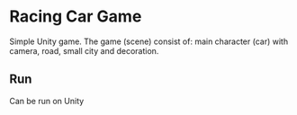 # Racing Car Game
Simple Unity game. The game (scene) consist of: main character (car) with camera, road, small city and decoration.  

## Run
Can be run on Unity

